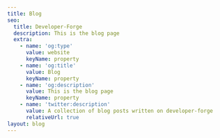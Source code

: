 ```yaml
---
title: Blog
seo:
  title: Developer-Forge
  description: This is the blog page
  extra:
    - name: 'og:type'
      value: website
      keyName: property
    - name: 'og:title'
      value: Blog
      keyName: property
    - name: 'og:description'
      value: This is the blog page
      keyName: property
    - name: 'twitter:description'
      value: A collection of blog posts written on developer-forge
      relativeUrl: true
layout: blog
---
```


<!-- 

TODO

			experiment with jokes and your personal voice in writing

			dont make it very sanitized and formalised
			- harder to read and follow

			write 1st person

			have a hook- summarise article at start in overview, then rest of article explains

			accomodate skimmers by keeping each paragraph a self contained idea that can be skipped and the next para still make sense

			edit rigorously
			read them out loud

			work with an editor
				https://mtlynch.io/editor/

			https://mtlynch.io/how-to-hire-a-cartoonist/

			Post on reddit, hn, and indie hackers

			https://www.coursera.org/learn/sciwrite/home/welcome

			http://n-gate.com/

			http://hnrankings.info/

			have a yearly writing retro and review with an editor

			https://bloggingfordevs.com/

			Case study:
				Use heard to cater for skimmers

-->